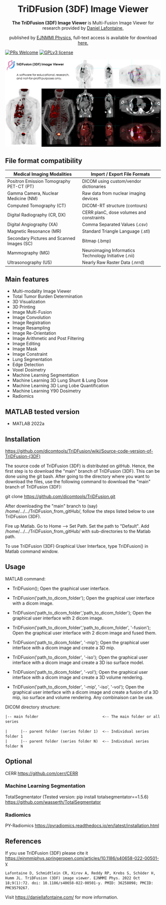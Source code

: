
<div align="center">
  <h1>TriDFusion (3DF) Image Viewer</h1>
  <p><strong>The TriDFusion (3DF) Image Viewer</strong> is Multi-Fusion Image Viewer for research provided by <a href="https://daniellafontaine.com/">Daniel Lafontaine,</a></p><p>published by <a href="https://ejnmmiphys.springeropen.com/articles/10.1186/s40658-022-00501-y">EJNMMI Physics</a>, full-text access is available for download<a href="https://rdcu.be/cXP9i/"> here.</a></p> 
</div>
  
  
[![PRs Welcome](https://img.shields.io/badge/PRs-welcome-brightgreen.svg?style=flat-square)](https://github.com/dicomtools/TriDFusion)
[![GPLv3 license](https://img.shields.io/badge/License-GPLv3-blue.svg)](https://github.com/dicomtools/TriDFusion/blob/main/LICENSE)

![TriDFusion](images/TriDFusionMontage.png)

## File format compatibility

| Medical Imaging Modalities                 | Import / Export File Formats                         |
| ------------------------------------------ | ---------------------------------------------------- |
| Positron Emission Tomography PET-CT (PT)   | DICOM using custom/vendor dictionaries               |
| Gamma Camera, Nuclear Medicine (NM)        | Raw data from nuclear imaging devices                |
| Computed Tomography (CT)                   | DICOM-RT structure (contours)                        |
| Digital Radiography (CR, DX)               | CERR planC, dose volumes and constraints             |
| Digital Angiography (XA)                   | Comma Separated Values (.csv)                        |
| Magnetic Resonance (MR)                    | Standard Triangle Language (.stl)                    |
| Secondary Pictures and Scanned Images (SC) | Bitmap (.bmp)                                        |
| Mammography (MG)                           | Neuroimaging Informatics Technology Initiative (.nii)|
| Ultrasonography (US)                       | Nearly Raw Raster Data (.nrrd)                       |

## Main features
- Multi-modality Image Viewer
- Total Tumor Burden Determination
- 3D Visualization
- 3D Printing
- Image Multi-Fusion
- Image Convolution
- Image Registration
- Image Resampling
- Image Re-Orientation
- Image Arithmetic and Post Filtering
- Image Editing
- Image Mask
- Image Constraint
- Lung Segmentation
- Edge Detection
- Voxel Dosimetry
- Machine Learning Segmentation
- Machine Learning 3D Lung Shunt & Lung Dose
- Machine Learning 3D Lung Lobe Quantification
- Machine Learning Y90 Dosimetry
- Radiomics

## MATLAB tested version

* MATLAB 2022a

## Installation

https://github.com/dicomtools/TriDFusion/wiki/Source-code-version-of-TriDFusion-(3DF)

The source code of TriDFusion (3DF) is distributed on gitHub. Hence, the first step is to download the "main" branch of TriDFusion (3DF). This can be done using the git bash. After going to the directory where you want to download the files, use the following command to download the "main" branch of TriDFusion (3DF): 

git clone https://github.com/dicomtools/TriDFusion.git

After downloading the "main" branch to (say) /home/.../.../TriDFusion_from_gitHub/, follow the steps listed below to use TriDFusion (3DF).

Fire up Matlab. Go to Home --> Set Path. Set the path to "Default". Add /home/.../.../TriDFusion_from_gitHub/ with sub-directories to the Matlab path.

To use TriDFusion (3DF) Graphical User Interface, type TriDFusion() in Matlab command window.

## Usage

MATLAB command:

* TriDFusion(); Open the graphical user interface.

* TriDFusion('path_to_dicom_folder'); Open the graphical user interface with a dicom image.

* TriDFusion('path_to_dicom_folder','path_to_dicom_folder'); Open the graphical user interface with 2 dicom image.

* TriDFusion('path_to_dicom_folder','path_to_dicom_folder', '-fusion'); Open the graphical user interface with 2 dicom image and fused them.

* TriDFusion('path_to_dicom_folder', '-mip'); Open the graphical user interface with a dicom image and create a 3D mip.

* TriDFusion('path_to_dicom_folder', '-iso'); Open the graphical user interface with a dicom image and create a 3D iso surface model.

* TriDFusion('path_to_dicom_folder', '-vol'); Open the graphical user interface with a dicom image and create a 3D volume rendering.

* TriDFusion('path_to_dicom_folder', '-mip', '-iso', '-vol'); Open the graphical user interface with a dicom image and create a fusion of a 3D mip, iso surface and volume rendering. Any combinaison can be use. 

DICOM directory structure:


    |-- main folder                             <-- The main folder or all series  

    |      |-- parent folder (series folder 1)  <-- Individual series folder 1
    |      |-- parent folder (series folder N)  <-- Individual series folder N
	
## Optional

CERR 
https://github.com/cerr/CERR

### Machine Learning Segmentation
TotalSegmentator (Tested version: pip install totalsegmentator==1.5.6)
https://github.com/wasserth/TotalSegmentator

### Radiomics
PY-Radiomics 
https://pyradiomics.readthedocs.io/en/latest/installation.html

## References 

If you use TriDFusion (3DF) please cite it
https://ejnmmiphys.springeropen.com/articles/10.1186/s40658-022-00501-y
```
Lafontaine D, Schmidtlein CR, Kirov A, Reddy RP, Krebs S, Schöder H, Humm JL. TriDFusion (3DF) image viewer. EJNMMI Phys. 2022 Oct 18;9(1):72. doi: 10.1186/s40658-022-00501-y. PMID: 36258098; PMCID: PMC9579267.
```

Visit https://daniellafontaine.com/ for more information.
